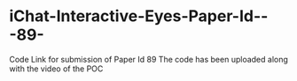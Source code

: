 # iChat-Interactive-Eyes-Paper-Id---89-
Code Link for submission of Paper Id 89
The code has been uploaded along with the video of the POC

